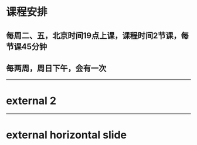 # 课程安排

## 每周**二、五**，北京时间19点上课，课程时间2节课，每节课45分钟

## 每两周，周日下午，会有一次

---

# external 2

---

# external horizontal slide